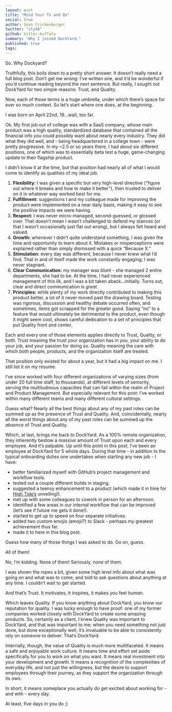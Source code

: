 ```yaml
---
layout: post
title: "Mind Your Ts and Qs"
social: true
author: Sean Crickenberger
twitter: "sly48"
github: bitter-buffalo
summary: "Why I joined DockYard."
published: true
tags: 
---
```


So. Why Dockyard?

Truthfully, this boils down to a pretty short answer. It doesn’t really need a full blog post. Don’t get me wrong: I’ve written one, and it’d be wonderful if you’d continue reading beyond the next sentence. But really, I sought out DockYard for two simple reasons: Trust, and Quality. 

Now, each of those terms is a huge umbrella, under which there’s space for ever so much context. So let’s start where one does, at the beginning. 

I was born on April 22nd, 19…wait, too far. 

Ok. My first job out of college was with a SaaS company, whose main product was a high quality, standardized database that contained all the financial info you could possibly want about nearly every industry. They did what they did well, and - being headquartered in a college town - were pretty progressive. In my ~2.5 or so years there, I had about six different positions, one of which was to essentially beta test a huge, game-changing update to their flagship product. 

I didn’t know it at the time, but that position had nearly all of what I would come to identify as qualities of my ideal job.
1. **Flexibility:** I was given a specific but very high-level directive (“figure out where it breaks and how to make it better”), then trusted to deliver on it in whatever way worked best for me. 
1. **Fulfillment:** suggestions I and my colleague made for improving the product were implemented on a near daily basis, making it easy to see the positive impacts we were having. 
1. **Respect:** I was never micro-managed, second-guessed, or glossed over. That doesn’t mean I wasn’t challenged to defend my stances (or that I wasn’t occasionally just flat out wrong), but I always felt heard and valued. 
1. **Growth:** whenever I didn’t quite understand something, I was given the time and opportunity to learn about it. Mistakes or misperceptions were explained rather than simply dismissed with a quick “Because X.”
1. **Stimulation:** every day was different, because I never knew what I’d find. That in and of itself made the work constantly engaging; I was never stagnant. 
1. **Clear Communication:** my manager was blunt - she managed 2 entire departments, she had to be. At the time, I had never experienced management of this ilk, and I was a bit taken aback…initially. Turns out, clear and direct communication is *great*. 
1. **Principles:** while plenty of my work directly contributed to making this product better, a lot of it never moved past the drawing board. Testing was rigorous, discussion and healthy debate occurred often, and sometimes, items got scrapped for the greater good. Saying “no” to a feature that would ultimately be detrimental to the product, even though it might seem cool, shows careful dedication to a set of principles that put Quality front and center. 

Each and every one of those elements applies directly to Trust, Quality, or both. Trust meaning the trust your organization has in you, your ability to do your job, and your passion for doing so. Quality meaning the care with which both people, products, and the organization itself are treated. 

That position only existed for about a year, but it had a big impact on me. I still list it on my resume. 

I’ve since worked with four different organizations of varying sizes (from under 20 full time staff, to thousands), at different levels of seniority, serving the multitudinous capacities that can fall within the realm of Project and Product Management. But especially relevant for this post: I’ve worked within many different teams and many different cultural settings. 

Guess what? Nearly all the best things about any of my past roles can be summed up as the presence of Trust and Quality. And, coincidentally, nearly all the worst things about any of my past roles can be summed up the *absence* of Trust and Quality. 

Which, at last, brings me back to DockYard. As a 100% remote organization, they inherently bestow a *massive* amount of Trust upon each and every employee. And it’s palpable. Up until this point in this post, I’ve been an employee at DockYard for 5 whole days. During that time - in addition to the typical onboarding duties one undertakes when starting any new job - I have:
* better familiarized myself with GitHub’s project management and workflow tools.
* tested out a couple different builds in staging.
* suggested a teensy enhancement to a product (which made it in time for [High Tide’s](https://hightide.earth/) unveiling!).
* met up with some colleagues to cowork in person for an afternoon.
* identified a few areas in our internal workflow that can be improved (let’s see if future me gets it done!).
* started to get up to speed on four separate initiatives.
* added two custom emojis (emojii?) to Slack - perhaps my greatest achievement thus far. 
* made it to here in this blog post. 

Guess how many of those things I was asked to do. Go on, guess.

All of them! 

No, I’m kidding. None of them! Seriously, *none* of them. 

I was shown the ropes a bit, given some high level info about what was going on and what was to come, and told to ask questions about anything at any time. I couldn’t wait to get started. 

And that’s Trust. It motivates, it inspires, it makes you feel *human*.

Which leaves Quality. If you know anything about DockYard, you know our reputation for quality. I was lucky enough to have proof: one of my former companies worked closely with DockYard to create some amazing products. So, certainly as a client, I knew Quality was important to DockYard, and that was important to me; when you need something not just done, but done exceptionally well, it’s invaluable to be able to consistently rely on someone to deliver. That’s DockYard.

Internally, though, the value of Quality is much more multifaceted. It means a safe and enjoyable work culture. It means time and effort set aside specifically for you to work on what you want. It means real investment into your development and growth. It means a recognition of the complexities of everyday life, and not just the willingness, but the desire to support employees through their journey, as they support the organization through its own. 

In short, it means someplace you actually do get excited about working for - and with - every day. 

At least, five days in you do ;) 

